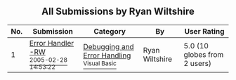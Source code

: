 ﻿<div align="center">

## All Submissions by Ryan Wiltshire

</div>

No.  | Submission | Category | By   | User Rating
---- | ---------- | -------- | ---- | -----------
1 | [Error Handler \-RW<br /><sup>2005-02-28 14:53:22</sup>](https://github.com/Planet-Source-Code/ryan-wiltshire-error-handler-rw__1-59207) | [Debugging and Error Handling<br /><sup>Visual Basic</sup>](../ByCategory/debugging-and-error-handling__1-26.md) | Ryan Wiltshire | 5.0 (10 globes from 2 users)
